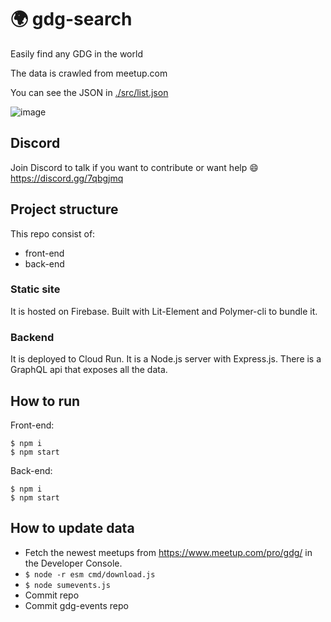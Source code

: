 # 🌍 gdg-search

Easily find any GDG in the world

The data is crawled from meetup.com

You can see the JSON in [./src/list.json](https://github.com/kevinsimper/gdg-search/blob/master/src/list.json)

![image](https://user-images.githubusercontent.com/1126497/78910569-762b2700-7a85-11ea-8f12-b427d75365c3.png)

## Discord

Join Discord to talk if you want to contribute or want help 😄 https://discord.gg/7qbgjmq

## Project structure

This repo consist of:

- front-end
- back-end

### Static site

It is hosted on Firebase. Built with Lit-Element and Polymer-cli to bundle it.

### Backend

It is deployed to Cloud Run. It is a Node.js server with Express.js. There is a GraphQL api that exposes all the data.

## How to run

Front-end:

```
$ npm i
$ npm start
```

Back-end:

```
$ npm i
$ npm start
```

## How to update data

- Fetch the newest meetups from https://www.meetup.com/pro/gdg/ in the Developer Console.
- `$ node -r esm cmd/download.js`
- `$ node sumevents.js`
- Commit repo
- Commit gdg-events repo
